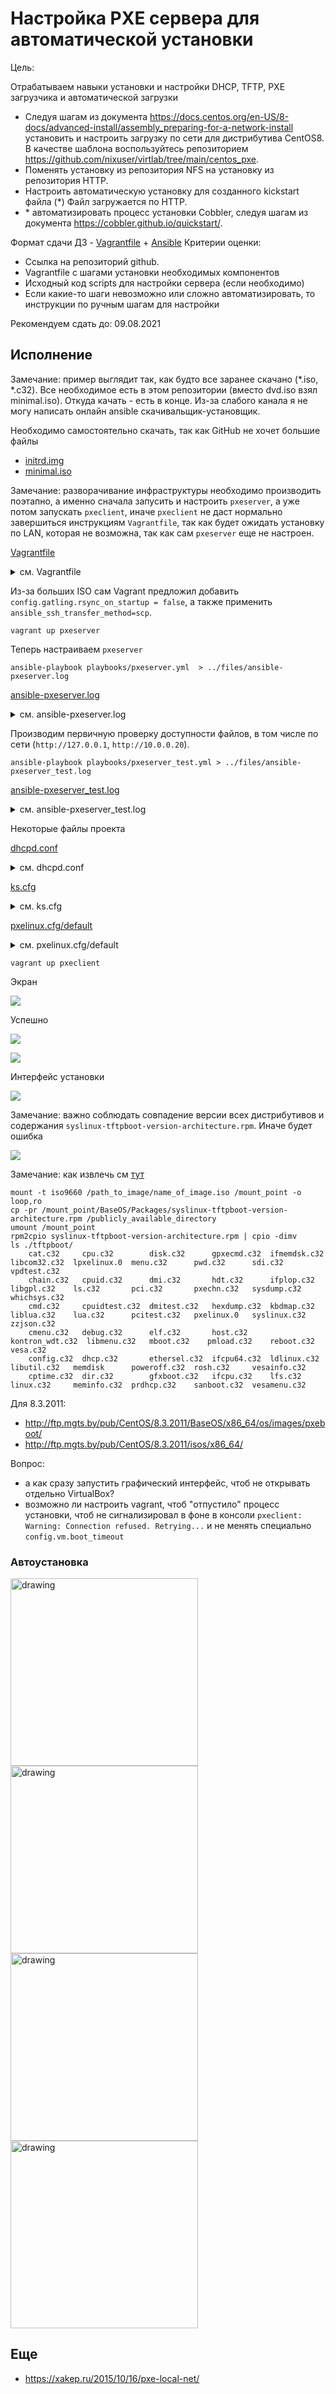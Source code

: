 # Настройка PXE сервера для автоматической установки

Цель:

Отрабатываем навыки установки и настройки DHCP, TFTP, PXE загрузчика и автоматической загрузки

* Следуя шагам из документа https://docs.centos.org/en-US/8-docs/advanced-install/assembly_preparing-for-a-network-install установить и настроить загрузку по сети для дистрибутива CentOS8. В качестве шаблона воспользуйтесь репозиторием https://github.com/nixuser/virtlab/tree/main/centos_pxe.
* Поменять установку из репозитория NFS на установку из репозитория HTTP.
* Настроить автоматическую установку для созданного kickstart файла (*) Файл загружается по HTTP.
* \* автоматизировать процесс установки Cobbler, cледуя шагам из документа https://cobbler.github.io/quickstart/.

Формат сдачи ДЗ - [Vagrantfile](./027_tobe/vm/Vagrantfile) + [Ansible](./027_tobe/ansible/roles/pxeserver/tasks/main.yml)
Критерии оценки:

* Ссылка на репозиторий github.
* Vagrantfile с шагами установки необходимых компонентов
* Исходный код scripts для настройки сервера (если необходимо)
* Если какие-то шаги невозможно или сложно автоматизировать, то инструкции по ручным шагам для настройки

Рекомендуем сдать до: 09.08.2021

##  Исполнение
Замечание: пример выглядит так, как будто все заранее скачано (*.iso, *.c32). Все необходимое есть в этом репозитории (вместо dvd.iso взял minimal.iso). Откуда качать - есть в конце. Из-за слабого канала я не могу написать онлайн ansible скачивальщик-установщик. 

Необходимо самостоятельно скачать, так как GitHub не хочет большие файлы
* [initrd.img](http://ftp.mgts.by/pub/CentOS/8.3.2011/BaseOS/x86_64/os/images/pxeboot/initrd.img)
* [minimal.iso](http://ftp.mgts.by/pub/CentOS/8.3.2011/isos/x86_64/CentOS-8.3.2011-x86_64-minimal.iso)

Замечание: разворачивание инфраструктуры необходимо производить поэтапно, а именно сначала запусить и настроить `pxeserver`, а уже потом запускать `pxeclient`, иначе `pxeclient` не даст нормально завершиться инструкциям `Vagrantfile`, так как будет ожидать установку по LAN, которая не возможна, так как сам `pxeserver` еще не настроен.

[Vagrantfile](./027_tobe/vm/Vagrantfile)

<details><summary>см. Vagrantfile</summary>

```properties
# -*- mode: ruby -*-
# vi: set ft=ruby :

Vagrant.configure("2") do |config|

    config.vm.define "pxeserver" do |server|
        config.vm.box = 'centos/8.3'
        config.vm.box_url = 'https://cloud.centos.org/centos/8/x86_64/images/CentOS-8-Vagrant-8.3.2011-20201204.2.x86_64.vagrant-virtualbox.box'
        config.vm.box_download_checksum = 'fee51a026c1caa9d88a8c74f09352ef4b7606952285cdf2888ea062a8eee499f'
        config.vm.box_download_checksum_type = 'sha256'
        config.gatling.rsync_on_startup = false

        server.vm.host_name = 'pxeserver'
        server.vm.network :private_network,
                         ip: "10.0.0.20",
                         virtualbox__intnet: 'pxenet'

        # server.vm.network "forwarded_port", guest: 80, host: 8081

        server.vm.provider "virtualbox" do |vb|
            vb.memory = "1024"
            vb.customize ["modifyvm", :id, "--natdnshostresolver1", "on"]
        end

        # config.vm.network "forwarded_port", guest: 80, host: 8888

        # ENABLE to setup PXE
        # server.vm.provision "shell",
        #  name: "Setup PXE server",
        #  path: "setup_pxe.sh"
        # end
    end

    # Cent OS 8.2
    # config used from this
    # https://github.com/eoli3n/vagrant-pxe/blob/master/client/Vagrantfile
    config.vm.define "pxeclient" do |pxeclient|
        pxeclient.vm.box = 'centos/7'                       # <------ изначально стоит Сentos 7
        pxeclient.vm.host_name = 'pxeclient'
        pxeclient.vm.network :private_network, ip: "10.0.0.21"
        pxeclient.vm.provider :virtualbox do |vb|
            vb.memory = "2048"
            vb.customize ["modifyvm", :id, "--natdnshostresolver1", "on"]
            vb.customize [
                'modifyvm', :id,
                '--nic1', 'intnet',
                '--intnet1', 'pxenet',
                '--nic2', 'nat',
                '--boot1', 'net',
                '--boot2', 'none',
                '--boot3', 'none',
                '--boot4', 'none'
            ]
        end
    end

end

```

</details>


Из-за больших ISO сам Vagrant предложил добавить `config.gatling.rsync_on_startup = false`, а также применить `ansible_ssh_transfer_method=scp`.

```shell
vagrant up pxeserver
```

Теперь настраиваем `pxeserver`

```shell
ansible-playbook playbooks/pxeserver.yml  > ../files/ansible-pxeserver.log 
```

[ansible-pxeserver.log ](./027_tobe/files/ansible-pxeserver.log)

<details><summary>см. ansible-pxeserver.log</summary>

```properties

PLAY [Playbook of "PXE server"] ************************************************

TASK [Gathering Facts] *********************************************************
ok: [pxeserver]

TASK [../roles/pxeserver : Install EPEL Repo package from standart repo] *******
changed: [pxeserver]

TASK [../roles/pxeserver : Install DHCP-server] ********************************
changed: [pxeserver]

TASK [../roles/pxeserver : Install tftp-server] ********************************
changed: [pxeserver]

TASK [../roles/pxeserver : Install nginx] **************************************
changed: [pxeserver]

TASK [../roles/pxeserver : Configure nginx] ************************************
changed: [pxeserver]

TASK [../roles/pxeserver : Firewall and SELinix configure] *********************
changed: [pxeserver]

TASK [../roles/pxeserver : Burn /etc/dhcp/dhcpd.conf] **************************
changed: [pxeserver]

TASK [../roles/pxeserver : Create directories] *********************************
changed: [pxeserver] => (item=/usr/share/nginx/html/images/CentOS-8)
changed: [pxeserver] => (item=/usr/share/nginx/html/pxelinux.cfg)
changed: [pxeserver] => (item=/usr/share/nginx/html/cfg)

TASK [../roles/pxeserver : Burn files from syslinux-tftpboot-6.04-4.el8.noarch.rpm] ***
changed: [pxeserver] => (item=ldlinux.c32)
changed: [pxeserver] => (item=libcom32.c32)
changed: [pxeserver] => (item=libmenu.c32)
changed: [pxeserver] => (item=libutil.c32)
changed: [pxeserver] => (item=menu.c32)
changed: [pxeserver] => (item=pxelinux.0)
changed: [pxeserver] => (item=vesamenu.c32)

TASK [../roles/pxeserver : Burn pxelinux.cfg/default] **************************
changed: [pxeserver]

TASK [../roles/pxeserver : Burn initrd.img and vmlinuz] ************************
changed: [pxeserver] => (item=initrd.img)
changed: [pxeserver] => (item=vmlinuz)
changed: [pxeserver] => (item=minimal.iso)

TASK [../roles/pxeserver : Mount `minimal.iso`] ********************************
changed: [pxeserver]

TASK [../roles/pxeserver : Burn ks.cfg] ****************************************
changed: [pxeserver]

RUNNING HANDLER [../roles/pxeserver : systemctl-restart-dhcpd] *****************
changed: [pxeserver]

RUNNING HANDLER [../roles/pxeserver : start nginx] *****************************
changed: [pxeserver]

RUNNING HANDLER [../roles/pxeserver : restart nginx] ***************************
changed: [pxeserver]

PLAY RECAP *********************************************************************
pxeserver                  : ok=17   changed=16   unreachable=0    failed=0    skipped=0    rescued=0    ignored=0   


```

</details>


Производим первичную проверку доступности файлов, в том числе по сети (`http://127.0.0.1`, `http://10.0.0.20`).

```shell
ansible-playbook playbooks/pxeserver_test.yml > ../files/ansible-pxeserver_test.log
```

[ansible-pxeserver_test.log](./027_tobe/files/ansible-pxeserver_test.log)

<details><summary>см. ansible-pxeserver_test.log</summary>

```properties

PLAY [Playbook of "PXE server"] ************************************************

TASK [Gathering Facts] *********************************************************
ok: [pxeserver]

TASK [../roles/pxeserver_test : check files available at local] ****************
changed: [pxeserver] => (item=/usr/share/nginx/html/pxelinux.0)
changed: [pxeserver] => (item=/usr/share/nginx/html/libutil.c32)
changed: [pxeserver] => (item=/usr/share/nginx/html/menu.c32)
changed: [pxeserver] => (item=/usr/share/nginx/html/libmenu.c32)
changed: [pxeserver] => (item=/usr/share/nginx/html/ldlinux.c32)
changed: [pxeserver] => (item=/usr/share/nginx/html/vesamenu.c32)
changed: [pxeserver] => (item=/usr/share/nginx/html/exports)
changed: [pxeserver] => (item=/usr/share/nginx/html/pxelinux.cfg/default)
changed: [pxeserver] => (item=/usr/share/nginx/html/centos8-install/LICENSE)
changed: [pxeserver] => (item=/usr/share/nginx/html/cfg/ks.cfg)
changed: [pxeserver] => (item=/usr/share/nginx/html/images/CentOS-8/initrd.img)
changed: [pxeserver] => (item=/usr/share/nginx/html/images/CentOS-8/vmlinuz)

TASK [../roles/pxeserver_test : check pages available on http://127.0.0.1/] ****
ok: [pxeserver] => (item=pxelinux.0)
ok: [pxeserver] => (item=libutil.c32)
ok: [pxeserver] => (item=menu.c32)
ok: [pxeserver] => (item=libmenu.c32)
ok: [pxeserver] => (item=ldlinux.c32)
ok: [pxeserver] => (item=vesamenu.c32)
ok: [pxeserver] => (item=exports)
ok: [pxeserver] => (item=pxelinux.cfg/default)
ok: [pxeserver] => (item=centos8-install/LICENSE)
ok: [pxeserver] => (item=cfg/ks.cfg)
ok: [pxeserver] => (item=images/CentOS-8/initrd.img)
ok: [pxeserver] => (item=images/CentOS-8/vmlinuz)

TASK [../roles/pxeserver_test : check pages available on http://10.0.0.20/] ****
ok: [pxeserver] => (item=pxelinux.0)
ok: [pxeserver] => (item=libutil.c32)
ok: [pxeserver] => (item=menu.c32)
ok: [pxeserver] => (item=libmenu.c32)
ok: [pxeserver] => (item=ldlinux.c32)
ok: [pxeserver] => (item=vesamenu.c32)
ok: [pxeserver] => (item=exports)
ok: [pxeserver] => (item=pxelinux.cfg/default)
ok: [pxeserver] => (item=centos8-install/LICENSE)
ok: [pxeserver] => (item=cfg/ks.cfg)
ok: [pxeserver] => (item=images/CentOS-8/initrd.img)
ok: [pxeserver] => (item=images/CentOS-8/vmlinuz)

TASK [../roles/pxeserver_test : check files content] ***************************
changed: [pxeserver] => (item=/usr/share/nginx/html/exports)
changed: [pxeserver] => (item=/usr/share/nginx/html/pxelinux.cfg/default)
changed: [pxeserver] => (item=/usr/share/nginx/html/cfg/ks.cfg)

TASK [../roles/pxeserver_test : check files content] ***************************
ok: [pxeserver] => (item={'cmd': ['/bin/cat', '/usr/share/nginx/html/exports'], 'stdout': 'http://10.0.0.20//centos8-install *(ro)', 'stderr': '', 'rc': 0, 'start': '2021-08-26 21:20:23.062824', 'end': '2021-08-26 21:20:23.074046', 'delta': '0:00:00.011222', 'changed': True, 'invocation': {'module_args': {'_raw_params': '/bin/cat /usr/share/nginx/html/exports', '_uses_shell': False, 'warn': False, 'stdin_add_newline': True, 'strip_empty_ends': True, 'argv': None, 'chdir': None, 'executable': None, 'creates': None, 'removes': None, 'stdin': None}}, 'stdout_lines': ['http://10.0.0.20//centos8-install *(ro)'], 'stderr_lines': [], 'failed': False, 'item': '/usr/share/nginx/html/exports', 'ansible_loop_var': 'item'}) => {
    "msg": [
        "http://10.0.0.20//centos8-install *(ro)"
    ]
}
ok: [pxeserver] => (item={'cmd': ['/bin/cat', '/usr/share/nginx/html/pxelinux.cfg/default'], 'stdout': '\ndefault menu\nprompt 0\ntimeout 600\n\nMENU TITLE PXE setup over HTTP\n\nLABEL linux\n  menu label ^Install system\n  menu default\n  kernel images/CentOS-8/vmlinuz\n  append initrd=images/CentOS-8/initrd.img ip=enp0s3:dhcp inst.repo=http://10.0.0.20/centos8-install\nLABEL linux-auto\n  menu label ^Auto install system\n  kernel images/CentOS-8/vmlinuz\n  append initrd=images/CentOS-8/initrd.img ip=enp0s3:dhcp inst.ks=http://10.0.0.20/cfg/ks.cfg inst.repo=http://10.0.0.20/centos8-install\nLABEL vesa\n  menu label Install system with ^basic video driver\n  kernel images/CentOS-8/vmlinuz\n  append initrd=images/CentOS-8/initrd.img ip=dhcp inst.xdriver=vesa nomodeset\nLABEL rescue\n  menu label ^Rescue installed system\n  kernel images/CentOS-8/vmlinuz\n  append initrd=images/CentOS-8/initrd.img rescue\nLABEL local\n  menu label Boot from ^local drive\n  localboot 0xffff', 'stderr': '', 'rc': 0, 'start': '2021-08-26 21:20:23.781266', 'end': '2021-08-26 21:20:23.788257', 'delta': '0:00:00.006991', 'changed': True, 'invocation': {'module_args': {'_raw_params': '/bin/cat /usr/share/nginx/html/pxelinux.cfg/default', '_uses_shell': False, 'warn': False, 'stdin_add_newline': True, 'strip_empty_ends': True, 'argv': None, 'chdir': None, 'executable': None, 'creates': None, 'removes': None, 'stdin': None}}, 'stdout_lines': ['', 'default menu', 'prompt 0', 'timeout 600', '', 'MENU TITLE PXE setup over HTTP', '', 'LABEL linux', '  menu label ^Install system', '  menu default', '  kernel images/CentOS-8/vmlinuz', '  append initrd=images/CentOS-8/initrd.img ip=enp0s3:dhcp inst.repo=http://10.0.0.20/centos8-install', 'LABEL linux-auto', '  menu label ^Auto install system', '  kernel images/CentOS-8/vmlinuz', '  append initrd=images/CentOS-8/initrd.img ip=enp0s3:dhcp inst.ks=http://10.0.0.20/cfg/ks.cfg inst.repo=http://10.0.0.20/centos8-install', 'LABEL vesa', '  menu label Install system with ^basic video driver', '  kernel images/CentOS-8/vmlinuz', '  append initrd=images/CentOS-8/initrd.img ip=dhcp inst.xdriver=vesa nomodeset', 'LABEL rescue', '  menu label ^Rescue installed system', '  kernel images/CentOS-8/vmlinuz', '  append initrd=images/CentOS-8/initrd.img rescue', 'LABEL local', '  menu label Boot from ^local drive', '  localboot 0xffff'], 'stderr_lines': [], 'failed': False, 'item': '/usr/share/nginx/html/pxelinux.cfg/default', 'ansible_loop_var': 'item'}) => {
    "msg": [
        "",
        "default menu",
        "prompt 0",
        "timeout 600",
        "",
        "MENU TITLE PXE setup over HTTP",
        "",
        "LABEL linux",
        "  menu label ^Install system",
        "  menu default",
        "  kernel images/CentOS-8/vmlinuz",
        "  append initrd=images/CentOS-8/initrd.img ip=enp0s3:dhcp inst.repo=http://10.0.0.20/centos8-install",
        "LABEL linux-auto",
        "  menu label ^Auto install system",
        "  kernel images/CentOS-8/vmlinuz",
        "  append initrd=images/CentOS-8/initrd.img ip=enp0s3:dhcp inst.ks=http://10.0.0.20/cfg/ks.cfg inst.repo=http://10.0.0.20/centos8-install",
        "LABEL vesa",
        "  menu label Install system with ^basic video driver",
        "  kernel images/CentOS-8/vmlinuz",
        "  append initrd=images/CentOS-8/initrd.img ip=dhcp inst.xdriver=vesa nomodeset",
        "LABEL rescue",
        "  menu label ^Rescue installed system",
        "  kernel images/CentOS-8/vmlinuz",
        "  append initrd=images/CentOS-8/initrd.img rescue",
        "LABEL local",
        "  menu label Boot from ^local drive",
        "  localboot 0xffff"
    ]
}
ok: [pxeserver] => (item={'cmd': ['/bin/cat', '/usr/share/nginx/html/cfg/ks.cfg'], 'stdout': '#version=RHEL8\nignoredisk --only-use=sda\nautopart --type=lvm\n# Partition clearing information\nclearpart --all --initlabel --drives=sda\n# Use graphical install\ngraphical\n# Keyboard layouts\nkeyboard --vckeymap=us --xlayouts=\'us\'\n# System language\nlang en_US.UTF-8\n#repo\n#url --url=http://ftp.mgts.by/pub/CentOS/${centos_version}/BaseOS/x86_64/os/\n# Network information\nnetwork  --bootproto=dhcp --device=enp0s3 --ipv6=auto --activate\nnetwork  --bootproto=dhcp --device=enp0s8 --onboot=off --ipv6=auto --activate\nnetwork  --hostname=localhost.localdomain\n# Root password\nrootpw --iscrypted $6$g4WYvaAf1mNKnqjY$w2MtZxP/Yj6MYQOhPXS2rJlYT200DcBQC5KGWQ8gG32zASYYLUzoONIYVdRAr4tu/GbtB48.dkif.1f25pqeh.\n# Run the Setup Agent on first boot\nfirstboot --enable\n# Do not configure the X Window System\nskipx\n# System services\nservices --enabled="chronyd"\n# System timezone\ntimezone America/New_York --isUtc\nuser --groups=wheel --name=val --password=$6$ihX1bMEoO3TxaCiL$OBDSCuY.EpqPmkFmMPVvI3JZlCVRfC4Nw6oUoPG0RGuq2g5BjQBKNboPjM44.0lJGBc7OdWlL17B3qzgHX2v// --iscrypted --gecos="val"\n%packages\n@^minimal-environment\nkexec-tools\n%end\n%addon com_redhat_kdump --enable --reserve-mb=\'auto\'\n%end\n%anaconda\npwpolicy root --minlen=6 --minquality=1 --notstrict --nochanges --notempty\npwpolicy user --minlen=6 --minquality=1 --notstrict --nochanges --emptyok\npwpolicy luks --minlen=6 --minquality=1 --notstrict --nochanges --notempty\n%end', 'stderr': '', 'rc': 0, 'start': '2021-08-26 21:20:24.487692', 'end': '2021-08-26 21:20:24.494443', 'delta': '0:00:00.006751', 'changed': True, 'invocation': {'module_args': {'_raw_params': '/bin/cat /usr/share/nginx/html/cfg/ks.cfg', '_uses_shell': False, 'warn': False, 'stdin_add_newline': True, 'strip_empty_ends': True, 'argv': None, 'chdir': None, 'executable': None, 'creates': None, 'removes': None, 'stdin': None}}, 'stdout_lines': ['#version=RHEL8', 'ignoredisk --only-use=sda', 'autopart --type=lvm', '# Partition clearing information', 'clearpart --all --initlabel --drives=sda', '# Use graphical install', 'graphical', '# Keyboard layouts', "keyboard --vckeymap=us --xlayouts='us'", '# System language', 'lang en_US.UTF-8', '#repo', '#url --url=http://ftp.mgts.by/pub/CentOS/${centos_version}/BaseOS/x86_64/os/', '# Network information', 'network  --bootproto=dhcp --device=enp0s3 --ipv6=auto --activate', 'network  --bootproto=dhcp --device=enp0s8 --onboot=off --ipv6=auto --activate', 'network  --hostname=localhost.localdomain', '# Root password', 'rootpw --iscrypted $6$g4WYvaAf1mNKnqjY$w2MtZxP/Yj6MYQOhPXS2rJlYT200DcBQC5KGWQ8gG32zASYYLUzoONIYVdRAr4tu/GbtB48.dkif.1f25pqeh.', '# Run the Setup Agent on first boot', 'firstboot --enable', '# Do not configure the X Window System', 'skipx', '# System services', 'services --enabled="chronyd"', '# System timezone', 'timezone America/New_York --isUtc', 'user --groups=wheel --name=val --password=$6$ihX1bMEoO3TxaCiL$OBDSCuY.EpqPmkFmMPVvI3JZlCVRfC4Nw6oUoPG0RGuq2g5BjQBKNboPjM44.0lJGBc7OdWlL17B3qzgHX2v// --iscrypted --gecos="val"', '%packages', '@^minimal-environment', 'kexec-tools', '%end', "%addon com_redhat_kdump --enable --reserve-mb='auto'", '%end', '%anaconda', 'pwpolicy root --minlen=6 --minquality=1 --notstrict --nochanges --notempty', 'pwpolicy user --minlen=6 --minquality=1 --notstrict --nochanges --emptyok', 'pwpolicy luks --minlen=6 --minquality=1 --notstrict --nochanges --notempty', '%end'], 'stderr_lines': [], 'failed': False, 'item': '/usr/share/nginx/html/cfg/ks.cfg', 'ansible_loop_var': 'item'}) => {
    "msg": [
        "#version=RHEL8",
        "ignoredisk --only-use=sda",
        "autopart --type=lvm",
        "# Partition clearing information",
        "clearpart --all --initlabel --drives=sda",
        "# Use graphical install",
        "graphical",
        "# Keyboard layouts",
        "keyboard --vckeymap=us --xlayouts='us'",
        "# System language",
        "lang en_US.UTF-8",
        "#repo",
        "#url --url=http://ftp.mgts.by/pub/CentOS/${centos_version}/BaseOS/x86_64/os/",
        "# Network information",
        "network  --bootproto=dhcp --device=enp0s3 --ipv6=auto --activate",
        "network  --bootproto=dhcp --device=enp0s8 --onboot=off --ipv6=auto --activate",
        "network  --hostname=localhost.localdomain",
        "# Root password",
        "rootpw --iscrypted $6$g4WYvaAf1mNKnqjY$w2MtZxP/Yj6MYQOhPXS2rJlYT200DcBQC5KGWQ8gG32zASYYLUzoONIYVdRAr4tu/GbtB48.dkif.1f25pqeh.",
        "# Run the Setup Agent on first boot",
        "firstboot --enable",
        "# Do not configure the X Window System",
        "skipx",
        "# System services",
        "services --enabled=\"chronyd\"",
        "# System timezone",
        "timezone America/New_York --isUtc",
        "user --groups=wheel --name=val --password=$6$ihX1bMEoO3TxaCiL$OBDSCuY.EpqPmkFmMPVvI3JZlCVRfC4Nw6oUoPG0RGuq2g5BjQBKNboPjM44.0lJGBc7OdWlL17B3qzgHX2v// --iscrypted --gecos=\"val\"",
        "%packages",
        "@^minimal-environment",
        "kexec-tools",
        "%end",
        "%addon com_redhat_kdump --enable --reserve-mb='auto'",
        "%end",
        "%anaconda",
        "pwpolicy root --minlen=6 --minquality=1 --notstrict --nochanges --notempty",
        "pwpolicy user --minlen=6 --minquality=1 --notstrict --nochanges --emptyok",
        "pwpolicy luks --minlen=6 --minquality=1 --notstrict --nochanges --notempty",
        "%end"
    ]
}

PLAY RECAP *********************************************************************
pxeserver                  : ok=6    changed=2    unreachable=0    failed=0    skipped=0    rescued=0    ignored=0   


```

</details>


Некоторые файлы проекта

[dhcpd.conf](./027_tobe/ansible/roles/pxeserver/files/etc/dhcp/dhcpd.conf)

<details><summary>см. dhcpd.conf</summary>

```properties
option space pxelinux;
option pxelinux.magic code 208 = string;
option pxelinux.configfile code 209 = text;
option pxelinux.pathprefix code 210 = text;
option pxelinux.reboottime code 211 = unsigned integer 32;
option architecture-type code 93 = unsigned integer 16;

subnet 10.0.0.0 netmask 255.255.255.0 {
	#option routers 10.0.0.254;
	range 10.0.0.100 10.0.0.120;

	class "pxeclients" {
	  match if substring (option vendor-class-identifier, 0, 9) = "PXEClient";
	  next-server 10.0.0.20;

	  if option architecture-type = 00:07 {
	    filename "uefi/shim.efi";
      } else {
        #  filename "pxelinux/pxelinux.0";
	    filename "http://10.0.0.20/pxelinux.0";
	  }
	}
}
```

</details>


[ks.cfg](./027_tobe/ansible/roles/pxeserver/files/home/vagrant/cfg/ks.cfg)

<details><summary>см. ks.cfg</summary>

```properties
#version=RHEL8
ignoredisk --only-use=sda
autopart --type=lvm
# Partition clearing information
clearpart --all --initlabel --drives=sda
# Use graphical install
graphical
# Keyboard layouts
keyboard --vckeymap=us --xlayouts='us'
# System language
lang en_US.UTF-8
#repo
#url --url=http://ftp.mgts.by/pub/CentOS/${centos_version}/BaseOS/x86_64/os/
# Network information
network  --bootproto=dhcp --device=enp0s3 --ipv6=auto --activate
network  --bootproto=dhcp --device=enp0s8 --onboot=off --ipv6=auto --activate
network  --hostname=localhost.localdomain
# Root password
rootpw --iscrypted $6$g4WYvaAf1mNKnqjY$w2MtZxP/Yj6MYQOhPXS2rJlYT200DcBQC5KGWQ8gG32zASYYLUzoONIYVdRAr4tu/GbtB48.dkif.1f25pqeh.
# Run the Setup Agent on first boot
firstboot --enable
# Do not configure the X Window System
skipx
# System services
services --enabled="chronyd"
# System timezone
timezone America/New_York --isUtc
user --groups=wheel --name=val --password=$6$ihX1bMEoO3TxaCiL$OBDSCuY.EpqPmkFmMPVvI3JZlCVRfC4Nw6oUoPG0RGuq2g5BjQBKNboPjM44.0lJGBc7OdWlL17B3qzgHX2v// --iscrypted --gecos="val"
%packages
@^minimal-environment
kexec-tools
%end
%addon com_redhat_kdump --enable --reserve-mb='auto'
%end
%anaconda
pwpolicy root --minlen=6 --minquality=1 --notstrict --nochanges --notempty
pwpolicy user --minlen=6 --minquality=1 --notstrict --nochanges --emptyok
pwpolicy luks --minlen=6 --minquality=1 --notstrict --nochanges --notempty
%end
```

</details>


[pxelinux.cfg/default](./027_tobe/ansible/roles/pxeserver/files/var/lib/tftpboot/pxelinux/pxelinux.cfg/default)

<details><summary>см. pxelinux.cfg/default</summary>

```properties

default menu
prompt 0
timeout 600

MENU TITLE PXE setup over HTTP

LABEL linux
  menu label ^Install system
  menu default
  kernel images/CentOS-8/vmlinuz
  append initrd=images/CentOS-8/initrd.img ip=enp0s3:dhcp inst.repo=http://10.0.0.20/centos8-install
LABEL linux-auto
  menu label ^Auto install system
  kernel images/CentOS-8/vmlinuz
  append initrd=images/CentOS-8/initrd.img ip=enp0s3:dhcp inst.ks=http://10.0.0.20/cfg/ks.cfg inst.repo=http://10.0.0.20/centos8-install
LABEL vesa
  menu label Install system with ^basic video driver
  kernel images/CentOS-8/vmlinuz
  append initrd=images/CentOS-8/initrd.img ip=dhcp inst.xdriver=vesa nomodeset
LABEL rescue
  menu label ^Rescue installed system
  kernel images/CentOS-8/vmlinuz
  append initrd=images/CentOS-8/initrd.img rescue
LABEL local
  menu label Boot from ^local drive
  localboot 0xffff
```

</details>


```shell
vagrant up pxeclient
```

Экран 

![](./027_tobe/files/001.png)

Успешно 

![](./027_tobe/files/002.1.png)

![](./027_tobe/files/002.2.png)

Интерфейс установки

![](./027_tobe/files/004.png)

Замечание: важно соблюдать совпадение версии всех дистрибутивов и содержания `syslinux-tftpboot-version-architecture.rpm`. Иначе будет ошибка

![](./027_tobe/files/003.png)

Замечание: как извлечь см [тут](https://docs.centos.org/en-US/8-docs/advanced-install/assembly_preparing-for-a-network-install/)

```shell
mount -t iso9660 /path_to_image/name_of_image.iso /mount_point -o loop,ro
cp -pr /mount_point/BaseOS/Packages/syslinux-tftpboot-version-architecture.rpm /publicly_available_directory
umount /mount_point
rpm2cpio syslinux-tftpboot-version-architecture.rpm | cpio -dimv
ls ./tftpboot/
    cat.c32     cpu.c32        disk.c32      gpxecmd.c32  ifmemdsk.c32     libcom32.c32  lpxelinux.0  menu.c32      pwd.c32      sdi.c32       vpdtest.c32
    chain.c32   cpuid.c32      dmi.c32       hdt.c32      ifplop.c32       libgpl.c32    ls.c32       pci.c32       pxechn.c32   sysdump.c32   whichsys.c32
    cmd.c32     cpuidtest.c32  dmitest.c32   hexdump.c32  kbdmap.c32       liblua.c32    lua.c32      pcitest.c32   pxelinux.0   syslinux.c32  zzjson.c32
    cmenu.c32   debug.c32      elf.c32       host.c32     kontron_wdt.c32  libmenu.c32   mboot.c32    pmload.c32    reboot.c32   vesa.c32
    config.c32  dhcp.c32       ethersel.c32  ifcpu64.c32  ldlinux.c32      libutil.c32   memdisk      poweroff.c32  rosh.c32     vesainfo.c32
    cptime.c32  dir.c32        gfxboot.c32   ifcpu.c32    lfs.c32          linux.c32     meminfo.c32  prdhcp.c32    sanboot.c32  vesamenu.c32

```
Для 8.3.2011:
* http://ftp.mgts.by/pub/CentOS/8.3.2011/BaseOS/x86_64/os/images/pxeboot/
* http://ftp.mgts.by/pub/CentOS/8.3.2011/isos/x86_64/

Вопрос:

* а как сразу запустить графический интерфейс, чтоб не открывать отдельно VirtualBox?
* возможно ли настроить vagrant, чтоб "отпустило" процесс установки, чтоб не сигнализировал в фоне в консоли `pxeclient: Warning: Connection refused. Retrying...` и не менять специально `config.vm.boot_timeout`
### Автоустановка

<img src="./027_tobe/files/010.png" alt="drawing" style="width:300px;"/>

<img src="./027_tobe/files/011.png" alt="drawing" style="width:300px;"/>

<img src="./027_tobe/files/012.png" alt="drawing" style="width:300px;"/>

<img src="./027_tobe/files/013.png" alt="drawing" style="width:300px;"/>

## Еще

* https://xakep.ru/2015/10/16/pxe-local-net/